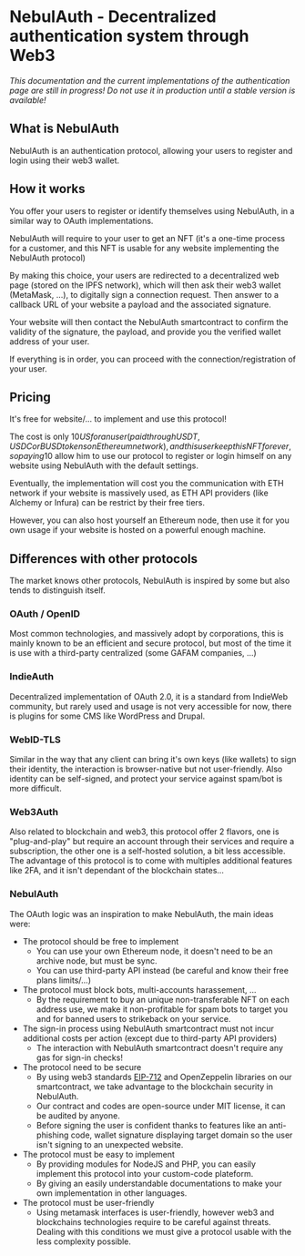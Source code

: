 # NebulAuth - Decentralized authentication system through Web3

*This documentation and the current implementations of the authentication page are still in progress! Do not use it in production until a stable version is available!*

## What is NebulAuth

NebulAuth is an authentication protocol, allowing your users to register and login using their web3 wallet.

## How it works

You offer your users to register or identify themselves using NebulAuth, in a similar way to OAuth implementations.

NebulAuth will require to your user to get an NFT (it's a one-time process for a customer, and this NFT is usable for any website implementing the NebulAuth protocol)

By making this choice, your users are redirected to a decentralized web page (stored on the IPFS network), which will then ask their web3 wallet (MetaMask, ...), to digitally sign a connection request. Then answer to a callback URL of your website a payload and the associated signature.

Your website will then contact the NebulAuth smartcontract to confirm the validity of the signature, the payload, and provide you the verified wallet address of your user.

If everything is in order, you can proceed with the connection/registration of your user.

## Pricing

It's free for website/... to implement and use this protocol!

The cost is only 10$US for an user (paid through USDT, USDC or BUSD tokens on Ethereum network), and this user keep this NFT forever, so paying 10$ allow him to use our protocol to register or login himself on any website using NebulAuth with the default settings.

Eventually, the implementation will cost you the communication with ETH network if your website is massively used, as ETH API providers (like Alchemy or Infura) can be restrict by their free tiers.

However, you can also host yourself an Ethereum node, then use it for you own usage if your website is hosted on a powerful enough machine.

## Differences with other protocols

The market knows other protocols, NebulAuth is inspired by some but also tends to distinguish itself.

### OAuth / OpenID

Most common technologies, and massively adopt by corporations, this is mainly known to be an efficient and secure protocol, but most of the time it is use with a third-party centralized (some GAFAM companies, ...)

### IndieAuth

Decentralized implementation of OAuth 2.0, it is a standard from IndieWeb community, but rarely used and usage is not very accessible for now, there is plugins for some CMS like WordPress and Drupal.

### WebID-TLS

Similar in the way that any client can bring it's own keys (like wallets) to sign their identity, the interaction is browser-native but not user-friendly. Also identity can be self-signed, and protect your service against spam/bot is more difficult.

### Web3Auth

Also related to blockchain and web3, this protocol offer 2 flavors, one is "plug-and-play" but require an account through their services and require a subscription, the other one is a self-hosted solution, a bit less accessible.
The advantage of this protocol is to come with multiples additional features like 2FA, and it isn't dependant of the blockchain states...

### NebulAuth

The OAuth logic was an inspiration to make NebulAuth, the main ideas were:

- The protocol should be free to implement
    - You can use your own Ethereum node, it doesn't need to be an archive node, but must be sync.
    - You can use third-party API instead (be careful and know their free plans limits/...)
- The protocol must block bots, multi-accounts harassement, ...
    - By the requirement to buy an unique non-transferable NFT on each address use, we make it non-profitable for spam bots to target you and for banned users to strikeback on your service.
- The sign-in process using NebulAuth smartcontract must not incur additional costs per action (except due to third-party API providers)
    - The interaction with NebulAuth smartcontract doesn't require any gas for sign-in checks!
- The protocol need to be secure
    - By using web3 standards [EIP-712](https://eips.ethereum.org/EIPS/eip-712) and OpenZeppelin libraries on our smartcontract, we take advantage to the blockchain security in NebulAuth.
    - Our contract and codes are open-source under MIT license, it can be audited by anyone.
    - Before signing the user is confident thanks to features like an anti-phishing code, wallet signature displaying target domain so the user isn't signing to an unexpected website.
- The protocol must be easy to implement
    - By providing modules for NodeJS and PHP, you can easily implement this protocol into your custom-code plateform.
    - By giving an easily understandable documentations to make your own implementation in other languages.
- The protocol must be user-friendly
    - Using metamask interfaces is user-friendly, however web3 and blockchains technologies require to be careful against threats. Dealing with this conditions we must give a protocol usable with the less complexity possible.
